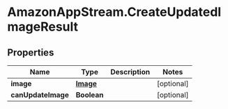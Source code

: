 # AmazonAppStream.CreateUpdatedImageResult

## Properties

Name | Type | Description | Notes
------------ | ------------- | ------------- | -------------
**image** | [**Image**](Image.md) |  | [optional] 
**canUpdateImage** | **Boolean** |  | [optional] 


